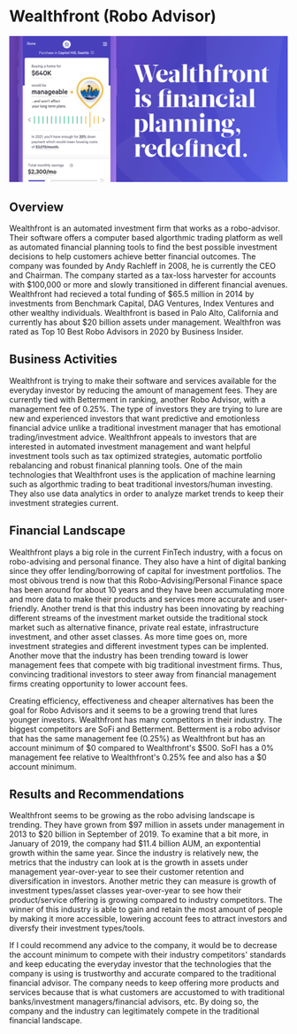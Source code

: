 # Wealthfront (Robo Advisor)

![image](image.png)

## Overview

Wealthfront is an automated investment firm that works as a robo-advisor. Their software offers a computer based algorthmic trading platform as well as automated financial planning tools to find the best possible investment decisions to help customers achieve better financial outcomes. The company was founded by Andy Rachleff in 2008, he is currently the CEO and Chairman. The company started as a tax-loss harvester for accounts with $100,000 or more and slowly transitioned in different financial avenues. Wealthfront had recieved a total funding of $65.5 million in 2014 by investments from Benchmark Capital, DAG Ventures, Index Ventures and other wealthy individuals. Wealthfront is based in Palo Alto, California and currently has about $20 billion assets under management. Wealthfron was rated as Top 10 Best Robo Advisors in 2020 by Business Insider.

## Business Activities

Wealthfront is trying to make their software and services available for the everyday investor by reducing the amount of management fees. They are currently tied with Betterment in ranking, another Robo Advisor, with a management fee of 0.25%. The type of investors they are trying to lure are new and experienced investors that want predictive and emotionless financial advice unlike a traditional investment manager that has emotional trading/investment advice. Wealthfront appeals to investors that are interested in automated investment management and want helpful investment tools such as tax optimized strategies, automatic portfolio rebalancing and robust finanical planning tools. One of the main technologies that Wealthfront uses is the application of machine learning such as algorthmic trading to beat traditional investors/human investing. They also use data analytics in order to analyze market trends to keep their investment strategies current.

## Financial Landscape

Wealthfront plays a big role in the current FinTech industry, with a focus on robo-advising and personal finance. They also have a hint of digital banking since they offer lending/borrowing of capital for investment portfolios. The most obivous trend is now that this Robo-Advising/Personal Finance space has been around for about 10 years and they have been accumulating more and more data to make their products and services more accurate and user-friendly. Another trend is that this industry has been innovating by reaching different streams of the investment market outside the traditional stock market such as alternative finance, private real estate, infrastructure investment, and other asset classes. As more time goes on, more investment strategies and different investment types can be implented. Another move that the industry has been trending toward is lower management fees that compete with big traditional investment firms. Thus, convincing traditional investors to steer away from financial management firms creating opportunity to lower account fees. 

Creating efficiency, effectiveness and cheaper alternatives has been the goal for Robo Advisors and it seems to be a growing trend that lures younger investors. Wealthfront has many competitors in their industry. The biggest competitors are SoFi and Betterment. Betterment is a robo advisor that has the same management fee (0.25%) as Wealthfront but has an account minimum of $0 compared to Wealthfront's $500. SoFI has a 0% management fee relative to Wealthfront's 0.25% fee and also has a $0 account minimum.

## Results and Recommendations

Wealthfront seems to be growing as the robo advising landscape is trending. They have grown from $97 million in assets under management in 2013 to $20 billion in September of 2019. To examine that a bit more, in January of 2019, the company had $11.4 billion AUM, an expontential growth within the same year. Since the industry is relatively new, the metrics that the industry can look at is the growth in assets under management year-over-year to see their customer retention and diversification in investors. Another metric they can measure is growth of investment types/asset classes year-over-year to see how their product/service offering is growing compared to industry competitors. The winner of this industry is able to gain and retain the most amount of people by making it more accessible, lowering account fees to attract investors and diversfy their investment types/tools.

If I could recommend any advice to the company, it would be to decrease the account minimum to compete with their industry competitors' standards and keep educating the everyday investor that the technologies that the company is using is trustworthy and accurate compared to the traditional financial advisor. The company needs to keep offering more products and services because that is what customers are accustomed to with traditional banks/investment managers/financial advisors, etc. By doing so, the company and the industry can legitimately compete in the traditional financial landscape. 



